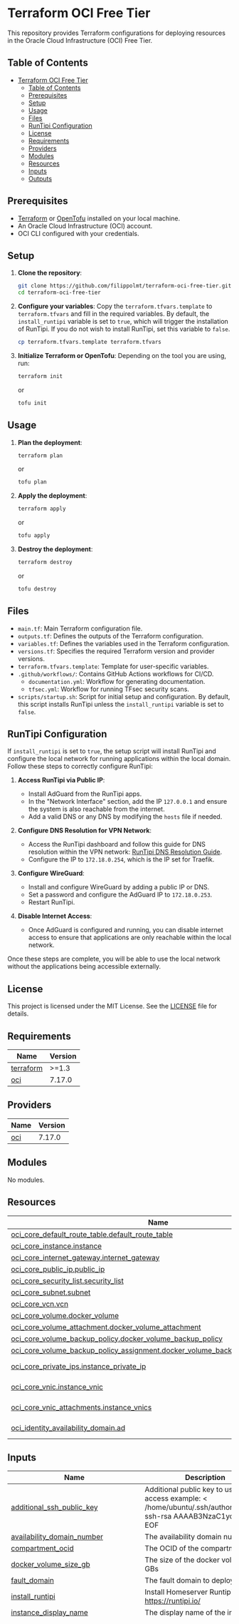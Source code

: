 # Terraform OCI Free Tier

This repository provides Terraform configurations for deploying resources in the Oracle Cloud Infrastructure (OCI) Free Tier.

## Table of Contents

- [Terraform OCI Free Tier](#terraform-oci-free-tier)
  - [Table of Contents](#table-of-contents)
  - [Prerequisites](#prerequisites)
  - [Setup](#setup)
  - [Usage](#usage)
  - [Files](#files)
  - [RunTipi Configuration](#runtipi-configuration)
  - [License](#license)
  - [Requirements](#requirements)
  - [Providers](#providers)
  - [Modules](#modules)
  - [Resources](#resources)
  - [Inputs](#inputs)
  - [Outputs](#outputs)

## Prerequisites

- [Terraform](https://developer.hashicorp.com/terraform/install) or [OpenTofu](https://opentofu.org/docs/intro/install/) installed on your local machine.
- An Oracle Cloud Infrastructure (OCI) account.
- OCI CLI configured with your credentials.

## Setup

1. **Clone the repository**:
    ```bash
    git clone https://github.com/filippolmt/terraform-oci-free-tier.git
    cd terraform-oci-free-tier
    ```

2. **Configure your variables**:
    Copy the `terraform.tfvars.template` to `terraform.tfvars` and fill in the required variables.
    By default, the `install_runtipi` variable is set to `true`, which will trigger the installation of RunTipi. If you do not wish to install RunTipi, set this variable to `false`.
    ```bash
    cp terraform.tfvars.template terraform.tfvars
    ```

3. **Initialize Terraform or OpenTofu**:
    Depending on the tool you are using, run:
    ```bash
    terraform init
    ```
    or
    ```bash
    tofu init
    ```

## Usage

1. **Plan the deployment**:
    ```bash
    terraform plan
    ```
    or
    ```bash
    tofu plan
    ```

2. **Apply the deployment**:
    ```bash
    terraform apply
    ```
    or
    ```bash
    tofu apply
    ```

3. **Destroy the deployment**:
    ```bash
    terraform destroy
    ```
    or
    ```bash
    tofu destroy
    ```

## Files

- `main.tf`: Main Terraform configuration file.
- `outputs.tf`: Defines the outputs of the Terraform configuration.
- `variables.tf`: Defines the variables used in the Terraform configuration.
- `versions.tf`: Specifies the required Terraform version and provider versions.
- `terraform.tfvars.template`: Template for user-specific variables.
- `.github/workflows/`: Contains GitHub Actions workflows for CI/CD.
    - `documentation.yml`: Workflow for generating documentation.
    - `tfsec.yml`: Workflow for running TFsec security scans.
- `scripts/startup.sh`: Script for initial setup and configuration. By default, this script installs RunTipi unless the `install_runtipi` variable is set to `false`.

## RunTipi Configuration

If `install_runtipi` is set to `true`, the setup script will install RunTipi and configure the local network for running applications within the local domain. Follow these steps to correctly configure RunTipi:

1. **Access RunTipi via Public IP**:
    - Install AdGuard from the RunTipi apps.
    - In the "Network Interface" section, add the IP `127.0.0.1` and ensure the system is also reachable from the internet.
    - Add a valid DNS or any DNS by modifying the `hosts` file if needed.

2. **Configure DNS Resolution for VPN Network**:
    - Access the RunTipi dashboard and follow this guide for DNS resolution within the VPN network: [RunTipi DNS Resolution Guide](https://runtipi.io/docs/guides/local-certificate#dns-resolution).
    - Configure the IP to `172.18.0.254`, which is the IP set for Traefik.

3. **Configure WireGuard**:
    - Install and configure WireGuard by adding a public IP or DNS.
    - Set a password and configure the AdGuard IP to `172.18.0.253`.
    - Restart RunTipi.

4. **Disable Internet Access**:
    - Once AdGuard is configured and running, you can disable internet access to ensure that applications are only reachable within the local network.

Once these steps are complete, you will be able to use the local network without the applications being accessible externally.

## License

This project is licensed under the MIT License. See the [LICENSE](./LICENSE) file for details.

<!-- BEGIN_TF_DOCS -->
## Requirements

| Name | Version |
|------|---------|
| <a name="requirement_terraform"></a> [terraform](#requirement\_terraform) | >=1.3 |
| <a name="requirement_oci"></a> [oci](#requirement\_oci) | 7.17.0 |

## Providers

| Name | Version |
|------|---------|
| <a name="provider_oci"></a> [oci](#provider\_oci) | 7.17.0 |

## Modules

No modules.

## Resources

| Name | Type |
|------|------|
| [oci_core_default_route_table.default_route_table](https://registry.terraform.io/providers/oracle/oci/7.17.0/docs/resources/core_default_route_table) | resource |
| [oci_core_instance.instance](https://registry.terraform.io/providers/oracle/oci/7.17.0/docs/resources/core_instance) | resource |
| [oci_core_internet_gateway.internet_gateway](https://registry.terraform.io/providers/oracle/oci/7.17.0/docs/resources/core_internet_gateway) | resource |
| [oci_core_public_ip.public_ip](https://registry.terraform.io/providers/oracle/oci/7.17.0/docs/resources/core_public_ip) | resource |
| [oci_core_security_list.security_list](https://registry.terraform.io/providers/oracle/oci/7.17.0/docs/resources/core_security_list) | resource |
| [oci_core_subnet.subnet](https://registry.terraform.io/providers/oracle/oci/7.17.0/docs/resources/core_subnet) | resource |
| [oci_core_vcn.vcn](https://registry.terraform.io/providers/oracle/oci/7.17.0/docs/resources/core_vcn) | resource |
| [oci_core_volume.docker_volume](https://registry.terraform.io/providers/oracle/oci/7.17.0/docs/resources/core_volume) | resource |
| [oci_core_volume_attachment.docker_volume_attachment](https://registry.terraform.io/providers/oracle/oci/7.17.0/docs/resources/core_volume_attachment) | resource |
| [oci_core_volume_backup_policy.docker_volume_backup_policy](https://registry.terraform.io/providers/oracle/oci/7.17.0/docs/resources/core_volume_backup_policy) | resource |
| [oci_core_volume_backup_policy_assignment.docker_volume_backup_policy_assignment](https://registry.terraform.io/providers/oracle/oci/7.17.0/docs/resources/core_volume_backup_policy_assignment) | resource |
| [oci_core_private_ips.instance_private_ip](https://registry.terraform.io/providers/oracle/oci/7.17.0/docs/data-sources/core_private_ips) | data source |
| [oci_core_vnic.instance_vnic](https://registry.terraform.io/providers/oracle/oci/7.17.0/docs/data-sources/core_vnic) | data source |
| [oci_core_vnic_attachments.instance_vnics](https://registry.terraform.io/providers/oracle/oci/7.17.0/docs/data-sources/core_vnic_attachments) | data source |
| [oci_identity_availability_domain.ad](https://registry.terraform.io/providers/oracle/oci/7.17.0/docs/data-sources/identity_availability_domain) | data source |

## Inputs

| Name | Description | Type | Default | Required |
|------|-------------|------|---------|:--------:|
| <a name="input_additional_ssh_public_key"></a> [additional\_ssh\_public\_key](#input\_additional\_ssh\_public\_key) | Additional public key to use for SSH access example: <<EOF > /home/ubuntu/.ssh/authorized\_keys ssh-rsa AAAAB3NzaC1yc2EAA EOF | `string` | `""` | no |
| <a name="input_availability_domain_number"></a> [availability\_domain\_number](#input\_availability\_domain\_number) | The availability domain number | `number` | `1` | no |
| <a name="input_compartment_ocid"></a> [compartment\_ocid](#input\_compartment\_ocid) | The OCID of the compartment | `string` | n/a | yes |
| <a name="input_docker_volume_size_gb"></a> [docker\_volume\_size\_gb](#input\_docker\_volume\_size\_gb) | The size of the docker volume in GBs | `string` | `"150"` | no |
| <a name="input_fault_domain"></a> [fault\_domain](#input\_fault\_domain) | The fault domain to deploy to | `string` | `"FAULT-DOMAIN-2"` | no |
| <a name="input_install_runtipi"></a> [install\_runtipi](#input\_install\_runtipi) | Install Homeserver Runtipi refs: https://runtipi.io/ | `bool` | `true` | no |
| <a name="input_instance_display_name"></a> [instance\_display\_name](#input\_instance\_display\_name) | The display name of the instance | `string` | `"DockerHost"` | no |
| <a name="input_instance_image_ocids_by_region"></a> [instance\_image\_ocids\_by\_region](#input\_instance\_image\_ocids\_by\_region) | The OCID of the image to use for the instance | `map(string)` | <pre>{<br/>  "af-johannesburg-1": "ocid1.image.oc1.af-johannesburg-1.aaaaaaaafot57oc456xr2m6qg7auumzzlcrdqehitdceztk7cafwwwqr6rfa",<br/>  "ap-chuncheon-1": "ocid1.image.oc1.ap-chuncheon-1.aaaaaaaa6s4f3ux4iqlidzupc6swhgxapaq4wp6e6rav2jcrntrq4xm5hboq",<br/>  "ap-hyderabad-1": "ocid1.image.oc1.ap-hyderabad-1.aaaaaaaav2hw27anzikymein2qlui36oskhql4nk7uvg6ys2oy3isek45ncq",<br/>  "ap-melbourne-1": "ocid1.image.oc1.ap-melbourne-1.aaaaaaaajs7exfbxezdpvnyfvy3tb7nipyoyvvzpawcavr3lnluoabbw6fnq",<br/>  "ap-mumbai-1": "ocid1.image.oc1.ap-mumbai-1.aaaaaaaapj3j2y7ce7hx7mi5svv55xk56vt5gxv6m52fan53bjh3ylucuwiq",<br/>  "ap-osaka-1": "ocid1.image.oc1.ap-osaka-1.aaaaaaaaldeqjomudapby2r4vqzkqpgfbltlzqdsoznfbrfy3oxhrro5lfha",<br/>  "ap-seoul-1": "ocid1.image.oc1.ap-seoul-1.aaaaaaaaxcb4mkvnrbh67tsy7l2saxpggg47su4ieqqs47zajiksdevac4tq",<br/>  "ap-singapore-1": "ocid1.image.oc1.ap-singapore-1.aaaaaaaazgpftr3dz6ycggdv3hzgeuigok6ppjo7tulyvt23dcifmraploiq",<br/>  "ap-sydney-1": "ocid1.image.oc1.ap-sydney-1.aaaaaaaabren6pndzvk3zx6yvsrlvuytl252gfffngbmdnnqiju2ns3n53mq",<br/>  "ap-tokyo-1": "ocid1.image.oc1.ap-tokyo-1.aaaaaaaa7wfpiywco2qtsayxepkt6m72fki2fckhtk67hepa53lxdobmvucq",<br/>  "ca-montreal-1": "ocid1.image.oc1.ca-montreal-1.aaaaaaaa6apcspvi563o3a3w72v5ke3rl73zd7ozwlpd7nddncdty46gwhaa",<br/>  "ca-toronto-1": "ocid1.image.oc1.ca-toronto-1.aaaaaaaatyk4uxydfb6nld77djoh6unxvcjjwbhnuxyc66q2h2scq4kn2dsa",<br/>  "eu-amsterdam-1": "ocid1.image.oc1.eu-amsterdam-1.aaaaaaaa7urvqgyy3qu5icptd2lq4yuyvhpnqedulxcnme7mq7f4pvxtbufq",<br/>  "eu-frankfurt-1": "ocid1.image.oc1.eu-frankfurt-1.aaaaaaaax65kresevp22fzwqj3yy553ktmoekrhjmgx3p3p2tvk4hsw3vxmq",<br/>  "eu-madrid-1": "ocid1.image.oc1.eu-madrid-1.aaaaaaaavc2jr2yqm7xxhthlhuae3aodwfvxhyjes5g4iimkr3irc3nhkf7q",<br/>  "eu-marseille-1": "ocid1.image.oc1.eu-marseille-1.aaaaaaaaeahdract2jxrkpsgxgcrgllwkhxfyv4srx2a4jxfkzuqe37tb44a",<br/>  "eu-milan-1": "ocid1.image.oc1.eu-milan-1.aaaaaaaa54frn7sjk7iuf7hy2kvcvz3bpgeodolqopyz2i4yrmv5riqoo52a",<br/>  "eu-paris-1": "ocid1.image.oc1.eu-paris-1.aaaaaaaaabnylsroi62h56d34ulckcbmg3t3yu2qad2dhypmjs5qdfv7h5kq",<br/>  "eu-stockholm-1": "ocid1.image.oc1.eu-stockholm-1.aaaaaaaalrpn2ma77pltnts5ipmtqnynlc5rnkrdjkvkcgwznlsu6xkybdcq",<br/>  "eu-zurich-1": "ocid1.image.oc1.eu-zurich-1.aaaaaaaamrglec2vbss5tmteupwfhq47i5ts4zbhpyugilr55dhnkxwanaca",<br/>  "il-jerusalem-1": "ocid1.image.oc1.il-jerusalem-1.aaaaaaaamq3zfigwidconwcgzx3nwmmt55svbbgujhsxnse74ia5ugggsjga",<br/>  "me-abudhabi-1": "ocid1.image.oc1.me-abudhabi-1.aaaaaaaan2eszzdrwqft754ghcce637x2wmmtv7xz4s5lfe4lpiuj4einsvq",<br/>  "me-dubai-1": "ocid1.image.oc1.me-dubai-1.aaaaaaaaxwsbrnl45fqc5awpv2vksx2gxwnyhv4dffigcpnscq7znhmljdbq",<br/>  "me-jeddah-1": "ocid1.image.oc1.me-jeddah-1.aaaaaaaahsee5b75qh3fpvtcxty26knl7mtchuh2gwvmclnytvhqwvblnhga",<br/>  "mx-monterrey-1": "ocid1.image.oc1.mx-monterrey-1.aaaaaaaattmfisdlui4cqrgytayqp47oqponuukb5754lv4ol7zwmnhixy6a",<br/>  "mx-queretaro-1": "ocid1.image.oc1.mx-queretaro-1.aaaaaaaaaibqfitupdgsk3qozwfxrv7fal4t5u6gujemkdzqv56ado2ytidq",<br/>  "sa-bogota-1": "ocid1.image.oc1.sa-bogota-1.aaaaaaaaef37yvccm356ekf6c4vjfxcp7amjsubrus7f5yzowepelwfwdd7q",<br/>  "sa-santiago-1": "ocid1.image.oc1.sa-santiago-1.aaaaaaaascdz5oprkbvtxvylajktpjvy6bzffvv6pxzsnhib7tlm6e3x4xja",<br/>  "sa-saopaulo-1": "ocid1.image.oc1.sa-saopaulo-1.aaaaaaaaw2n2h7zt4mxamzw4upmzh5djd3bdcukvpyp2kiozooxdwxumzsfq",<br/>  "sa-valparaiso-1": "ocid1.image.oc1.sa-valparaiso-1.aaaaaaaae37edjvawkov7m4saxlbt25zl4n65cgnj4hap6vncpv2ttv4bzma",<br/>  "sa-vinhedo-1": "ocid1.image.oc1.sa-vinhedo-1.aaaaaaaatrwlgkiptlh34l65net44k2tmv4zh2chvmzw7jhommsvfe72qg3q",<br/>  "uk-cardiff-1": "ocid1.image.oc1.uk-cardiff-1.aaaaaaaavjb6ajzjfwk2zlliuzoetyhfvhqhpo6hxyur77ai4ebjrprlyhda",<br/>  "uk-london-1": "ocid1.image.oc1.uk-london-1.aaaaaaaa4z7qr5ccidp4dowvqrb65v4qnrmzmx346q7gkvsbw6vfwxh6bkfq",<br/>  "us-ashburn-1": "ocid1.image.oc1.iad.aaaaaaaa5rxxb24tifnuklbdr3uqe3jnoeojal5evtkwysu37m6sxnod2rqa",<br/>  "us-chicago-1": "ocid1.image.oc1.us-chicago-1.aaaaaaaa64e73jfbns5ivnphb2oqyfqvuumbghlfouvudebolh4yev6gckdq",<br/>  "us-phoenix-1": "ocid1.image.oc1.phx.aaaaaaaame5af3onauf35n5nth4efynuag67gkakivhvp26othxzjfvj4ria",<br/>  "us-sanjose-1": "ocid1.image.oc1.us-sanjose-1.aaaaaaaagqsk2tvjwnkkarmct7bzmzez6v4cnqtsueca2lhg6lsfeji36qcq"<br/>}</pre> | no |
| <a name="input_instance_shape"></a> [instance\_shape](#input\_instance\_shape) | The shape of the instance | `string` | `"VM.Standard.A1.Flex"` | no |
| <a name="input_instance_shape_boot_volume_size_gb"></a> [instance\_shape\_boot\_volume\_size\_gb](#input\_instance\_shape\_boot\_volume\_size\_gb) | The size of the boot volume in GBs | `string` | `"50"` | no |
| <a name="input_instance_shape_config_memory_gb"></a> [instance\_shape\_config\_memory\_gb](#input\_instance\_shape\_config\_memory\_gb) | The amount of memory in GBs for the instance | `string` | `"24"` | no |
| <a name="input_instance_shape_config_ocpus"></a> [instance\_shape\_config\_ocpus](#input\_instance\_shape\_config\_ocpus) | The number of OCPUs for the instance | `string` | `"4"` | no |
| <a name="input_oracle_api_key_fingerprint"></a> [oracle\_api\_key\_fingerprint](#input\_oracle\_api\_key\_fingerprint) | The fingerprint of the public key | `string` | n/a | yes |
| <a name="input_oracle_api_private_key_path"></a> [oracle\_api\_private\_key\_path](#input\_oracle\_api\_private\_key\_path) | The path to the private key | `string` | `"~/.oci/oci_api_key.pem"` | no |
| <a name="input_region"></a> [region](#input\_region) | The region to deploy to | `string` | `"eu-milan-1"` | no |
| <a name="input_runtipi_adguard_ip"></a> [runtipi\_adguard\_ip](#input\_runtipi\_adguard\_ip) | The IP of the AdGuard for Runtipi, WARNING: this IP should be in the subnet of the main network and different from the reverse proxy IP | `string` | `"172.18.0.253"` | no |
| <a name="input_runtipi_main_network_subnet"></a> [runtipi\_main\_network\_subnet](#input\_runtipi\_main\_network\_subnet) | The subnet of the main network for Runtipi | `string` | `"172.18.0.0/16"` | no |
| <a name="input_runtipi_reverse_proxy_ip"></a> [runtipi\_reverse\_proxy\_ip](#input\_runtipi\_reverse\_proxy\_ip) | The IP of the reverse proxy for Runtipi, WARNING: this IP should be in the subnet of the main network | `string` | `"172.18.0.254"` | no |
| <a name="input_security_list_rules"></a> [security\_list\_rules](#input\_security\_list\_rules) | The security list rules | <pre>list(object({<br/>    protocol  = string<br/>    source    = string<br/>    stateless = bool<br/>    tcp_options = object({<br/>      source_port_range = object({<br/>        min = number<br/>        max = number<br/>      })<br/>      min = number<br/>      max = number<br/>    })<br/>    udp_options = object({<br/>      source_port_range = object({<br/>        min = number<br/>        max = number<br/>      })<br/>      min = number<br/>      max = number<br/>    })<br/>    icmp_options = object({<br/>      type = number<br/>      code = number<br/>    })<br/>  }))</pre> | <pre>[<br/>  {<br/>    "icmp_options": null,<br/>    "protocol": "6",<br/>    "source": "0.0.0.0/0",<br/>    "stateless": false,<br/>    "tcp_options": {<br/>      "max": 22,<br/>      "min": 22,<br/>      "source_port_range": {<br/>        "max": 65535,<br/>        "min": 1<br/>      }<br/>    },<br/>    "udp_options": null<br/>  },<br/>  {<br/>    "icmp_options": null,<br/>    "protocol": "17",<br/>    "source": "0.0.0.0/0",<br/>    "stateless": false,<br/>    "tcp_options": null,<br/>    "udp_options": {<br/>      "max": 51820,<br/>      "min": 51820,<br/>      "source_port_range": {<br/>        "max": 65535,<br/>        "min": 1<br/>      }<br/>    }<br/>  },<br/>  {<br/>    "icmp_options": {<br/>      "code": 4,<br/>      "type": 3<br/>    },<br/>    "protocol": "1",<br/>    "source": "0.0.0.0/0",<br/>    "stateless": false,<br/>    "tcp_options": null,<br/>    "udp_options": null<br/>  }<br/>]</pre> | no |
| <a name="input_ssh_public_key"></a> [ssh\_public\_key](#input\_ssh\_public\_key) | The public key to use for SSH access | `string` | n/a | yes |
| <a name="input_tenancy_ocid"></a> [tenancy\_ocid](#input\_tenancy\_ocid) | The OCID of the tenancy | `string` | n/a | yes |
| <a name="input_user_ocid"></a> [user\_ocid](#input\_user\_ocid) | The OCID of the user to use for authentication | `string` | n/a | yes |
| <a name="input_vcn_cidr_block"></a> [vcn\_cidr\_block](#input\_vcn\_cidr\_block) | The CIDR block for the VCN | `string` | `"10.1.0.0/16"` | no |
| <a name="input_wireguard_client_configuration"></a> [wireguard\_client\_configuration](#input\_wireguard\_client\_configuration) | Adding a valid configuration for a WireGuard client will automatically install and configure it on the virtual machine. Example:<<EOF<br/><br/>[Interface]<br/>PrivateKey = aaaaaaaaaaaaaaa<br/>Address = 1.2.3.4/24<br/>DNS = 5.6.7.8<br/>DNS = 9.1.1.1<br/><br/>[Peer]<br/>PublicKey = bbbbbbbbbbbbbbbbbb<br/>PresharedKey = ccccccccccccccc<br/>AllowedIPs = 0.0.0.0/24<br/>Endpoint = dddddddddddddd<br/>PersistentKeepalive = 25<br/>EOF | `string` | `""` | no |

## Outputs

| Name | Description |
|------|-------------|
| <a name="output_instance_id"></a> [instance\_id](#output\_instance\_id) | The OCID of the instance |
| <a name="output_private_ip"></a> [private\_ip](#output\_private\_ip) | The private IP of the instance |
| <a name="output_public_ip"></a> [public\_ip](#output\_public\_ip) | The public IP of the instance |
<!-- END_TF_DOCS -->
